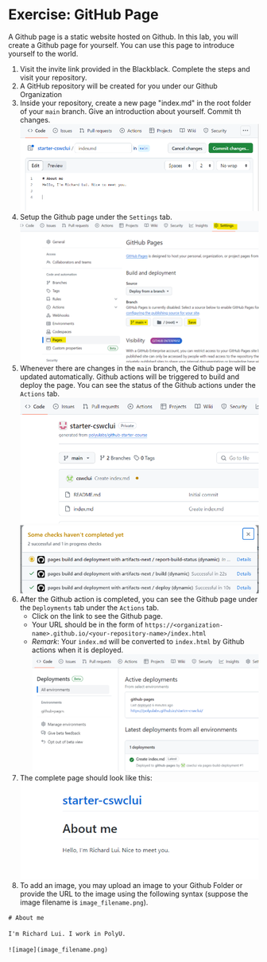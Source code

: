
# Exercise: GitHub Page

A Github page is a static website hosted on Github. In this lab, you will create a Github page for yourself. You can use this page to introduce yourself to the world. 

1. Visit the invite link provided in the Blackblack. Complete the steps and visit your repository.
2. A GitHub repository will be created for you under our Github Organization 
3. Inside your repository, create a new page "index.md" in the root folder of your `main` branch. Give an introduction about yourself. Commit th changes.
   ![Alt text](image-1.png)
4. Setup the Github page under the `Settings` tab. 
   ![Alt text](image.png)
5. Whenever there are changes in the `main` branch, the Github page will be updated automatically. Github actions will be triggered to build and deploy the page. You can see the status of the Github actions under the `Actions` tab.
    ![Alt text](image-3.png)
    ![Alt text](image-4.png)
6. After the Github action is completed, you can see the Github page under the `Deployments` tab under the `Actions` tab. 
   - Click on the link to see the Github page. 
   - Your URL should be in the form of `https://<organization-name>.github.io/<your-repository-name>/index.html`
   - *Remark*: Your `index.md` will be converted to `index.html` by Github actions when it is deployed.
   ![Alt text](image-6.png)
7. The complete page should look like this:
   ![Alt text](image-7.png)
8. To add an image, you may upload an image to your Github Folder or provide the URL to the image using the following syntax (suppose the image filename is `image_filename.png`).
   
```
# About me

I'm Richard Lui. I work in PolyU.

![image](image_filename.png)
```

